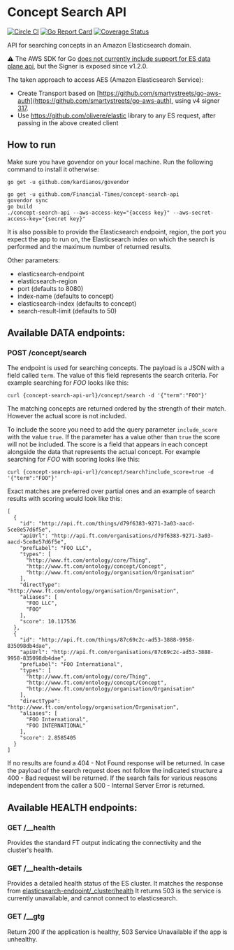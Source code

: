 # Concept Search API

[![Circle CI](https://circleci.com/gh/Financial-Times/concept-search-api/tree/master.png?style=shield)](https://circleci.com/gh/Financial-Times/concept-search-api/tree/master) [![Go Report Card](https://goreportcard.com/badge/github.com/Financial-Times/concept-search-api)](https://goreportcard.com/report/github.com/Financial-Times/concept-search-api) [![Coverage Status](https://coveralls.io/repos/github/Financial-Times/concept-search-api/badge.svg?branch=master)](https://coveralls.io/github/Financial-Times/concept-search-api?branch=master)

API for searching concepts in an Amazon Elasticsearch domain.

:warning: The AWS SDK for Go [does not currently include support for ES data plane api](https://github.com/aws/aws-sdk-go/issues/710), but the Signer is exposed since v1.2.0.

The taken approach to access AES (Amazon Elasticsearch Service):
- Create Transport based on [https://github.com/smartystreets/go-aws-auth](https://github.com/smartystreets/go-aws-auth), using v4 signer [317](
).
- Use https://github.com/olivere/elastic library to any ES request, after passing in the above created client

## How to run
Make sure you have govendor on your local machine. Run the following command to install it otherwise:
```
go get -u github.com/kardianos/govendor
```

```
go get -u github.com/Financial-Times/concept-search-api
govendor sync
go build
./concept-search-api --aws-access-key="{access key}" --aws-secret-access-key="{secret key}"
```
It is also possible to provide the Elasticsearch endpoint, region, the port you expect the app to run on, the Elasticsearch index on which the search is performed and the maximum number of returned results.

Other parameters:
- elasticsearch-endpoint
- elasticsearch-region
- port (defaults to 8080)
- index-name (defaults to concept)
- elasticsearch-index (defaults to concept)
- search-result-limit (defaults to 50)

## Available DATA endpoints:

### POST /concept/search

The endpoint is used for searching concepts. The payload is a JSON with a field called `term`. The value of this field represents the search criteria. For example searching for _FOO_ looks like this:
```
curl {concept-search-api-url}/concept/search -d '{"term":"FOO"}'
```

The matching concepts are returned ordered by the strength of their match. However the actual score is not included.

To include the score you need to add the query parameter `include_score` with the value `true`. If the parameter has a value other than `true` the score will not be included. The score is a field that appears in each concept alongside the data that represents the actual concept. For example searching for _FOO_ with scoring looks like this:
```
curl {concept-search-api-url}/concept/search?include_score=true -d '{"term":"FOO"}'
```

Exact matches are preferred over partial ones and an example of search results with scoring would look like this:
```
[
  {
    "id": "http://api.ft.com/things/d79f6383-9271-3a03-aacd-5ce8e57d6f5e",
    "apiUrl": "http://api.ft.com/organisations/d79f6383-9271-3a03-aacd-5ce8e57d6f5e",
    "prefLabel": "FOO LLC",
    "types": [
      "http://www.ft.com/ontology/core/Thing",
      "http://www.ft.com/ontology/concept/Concept",
      "http://www.ft.com/ontology/organisation/Organisation"
    ],
    "directType": "http://www.ft.com/ontology/organisation/Organisation",
    "aliases": [
      "FOO LLC",
      "FOO"
    ],
    "score": 10.117536
  },
  {
    "id": "http://api.ft.com/things/87c69c2c-ad53-3888-9958-835098db4dae",
    "apiUrl": "http://api.ft.com/organisations/87c69c2c-ad53-3888-9958-835098db4dae",
    "prefLabel": "FOO International",
    "types": [
      "http://www.ft.com/ontology/core/Thing",
      "http://www.ft.com/ontology/concept/Concept",
      "http://www.ft.com/ontology/organisation/Organisation"
    ],
    "directType": "http://www.ft.com/ontology/organisation/Organisation",
    "aliases": [
      "FOO International",
      "FOO INTERNATIONAL"
    ],
    "score": 2.8585405
  }
]
```
If no results are found a 404 - Not Found response will be returned. In case the payload of the search request does not follow the indicated structure a 400 - Bad request will be returned. If the search fails for various reasons independent from the caller a 500 - Internal Server Error is returned. 


## Available HEALTH endpoints:

### GET /__health

Provides the standard FT output indicating the connectivity and the cluster's health.

### GET /__health-details

Provides a detailed health status of the ES cluster.
It matches the response from [elasticsearch-endpoint/_cluster/health](https://www.elastic.co/guide/en/elasticsearch/reference/current/cluster-health.html)
It returns 503 is the service is currently unavailable, and cannot connect to elasticsearch.

### GET /__gtg

Return 200 if the application is healthy, 503 Service Unavailable if the app is unhealthy.
